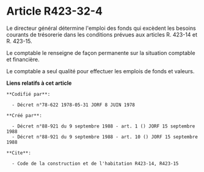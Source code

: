# Article R423-32-4

Le directeur général détermine l'emploi des fonds qui excèdent les besoins courants de trésorerie dans les conditions prévues
aux articles R. 423-14 et R. 423-15.

Le comptable le renseigne de façon permanente sur la situation comptable et financière.

Le comptable a seul qualité pour effectuer les emplois de fonds et valeurs.

**Liens relatifs à cet article**

	**Codifié par**:

	  - Décret n°78-622 1978-05-31 JORF 8 JUIN 1978

	**Créé par**:

	  - Décret n°88-921 du 9 septembre 1988 - art. 1 () JORF 15 septembre 1988
	  - Décret n°88-921 du 9 septembre 1988 - art. 10 () JORF 15 septembre 1988

	**Cite**:

	  - Code de la construction et de l'habitation R423-14, R423-15
